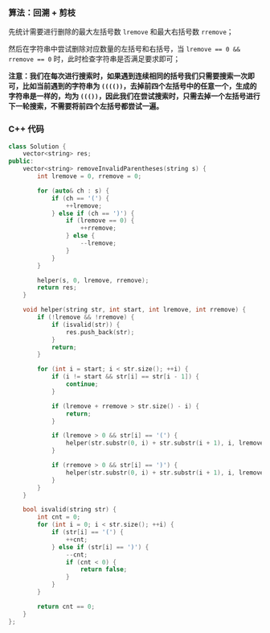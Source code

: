 ### 算法：回溯 + 剪枝

先统计需要进行删除的最大左括号数 `lremove` 和最大右括号数 `rremove`；

然后在字符串中尝试删除对应数量的左括号和右括号，当 `lremove == 0 && rremove == 0` 时，此时检查字符串是否满足要求即可；

**注意：我们在每次进行搜索时，如果遇到连续相同的括号我们只需要搜索一次即可，比如当前遇到的字符串为 `(((())`，去掉前四个左括号中的任意一个，生成的字符串是一样的，均为 `((())`，因此我们在尝试搜索时，只需去掉一个左括号进行下一轮搜索，不需要将前四个左括号都尝试一遍。**

### C++ 代码
```c++
class Solution {
    vector<string> res;
public:
    vector<string> removeInvalidParentheses(string s) {
        int lremove = 0, rremove = 0;

        for (auto& ch : s) {
            if (ch == '(') {
                ++lremove;
            } else if (ch == ')') {
                if (lremove == 0) {
                    ++rremove;
                } else {
                    --lremove;
                }
            }
        }

        helper(s, 0, lremove, rremove);
        return res;
    }

    void helper(string str, int start, int lremove, int rremove) {
        if (!lremove && !rremove) {
            if (isvalid(str)) {
                res.push_back(str);
            }
            return;
        }

        for (int i = start; i < str.size(); ++i) {
            if (i != start && str[i] == str[i - 1]) {
                continue;
            }

            if (lremove + rremove > str.size() - i) {
                return;
            }

            if (lremove > 0 && str[i] == '(') {
                helper(str.substr(0, i) + str.substr(i + 1), i, lremove - 1, rremove);
            }

            if (rremove > 0 && str[i] == ')') {
                helper(str.substr(0, i) + str.substr(i + 1), i, lremove, rremove - 1);
            }
        }
    }

    bool isvalid(string str) {
        int cnt = 0;
        for (int i = 0; i < str.size(); ++i) {
            if (str[i] == '(') {
                ++cnt;
            } else if (str[i] == ')') {
                --cnt;
                if (cnt < 0) {
                    return false;
                }
            }
        }

        return cnt == 0;
    }
};
```
